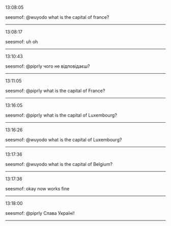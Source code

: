 13:08:05

seesmof: @wuyodo what is the capital of france?

---

13:08:17

seesmof: uh oh

---

13:10:43

seesmof: @piprly чого не відповідаєш?

---

13:11:05

seesmof: @piprly what is the capital of France?

---

13:16:05

seesmof: @piprly what is the capital of Luxembourg?

---

13:16:26

seesmof: @wuyodo what is the capital of Luxembourg?

---

13:17:36

seesmof: @wuyodo what is the capital of Belgium?

---

13:17:36

seesmof: okay now works fine

---

13:18:00

seesmof: @piprly Слава Україні!

---

